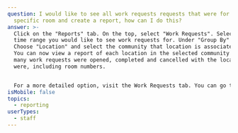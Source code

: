 ```yaml
---
question: I would like to see all work requests requests that were for a
  specific room and create a report, how can I do this?
answer: >-
  Click on the "Reports" tab. On the top, select "Work Requests". Select the
  time range you would like to see work requests for. Under "Group By" option,
  Choose "Location" and select the community that location is associated with.
  You can now view a report of each location in the selected community for how
  many work requests were opened, completed and cancelled with the location they
  were, including room numbers.         


  For a more detailed option, visit the Work Requests tab. You can go to the Closed section, utilize your filters to show the room numbers and export that information into an excel file or PDF with a customized timeframe.
isMobile: false
topics:
  - reporting
userTypes:
  - staff
---
```

